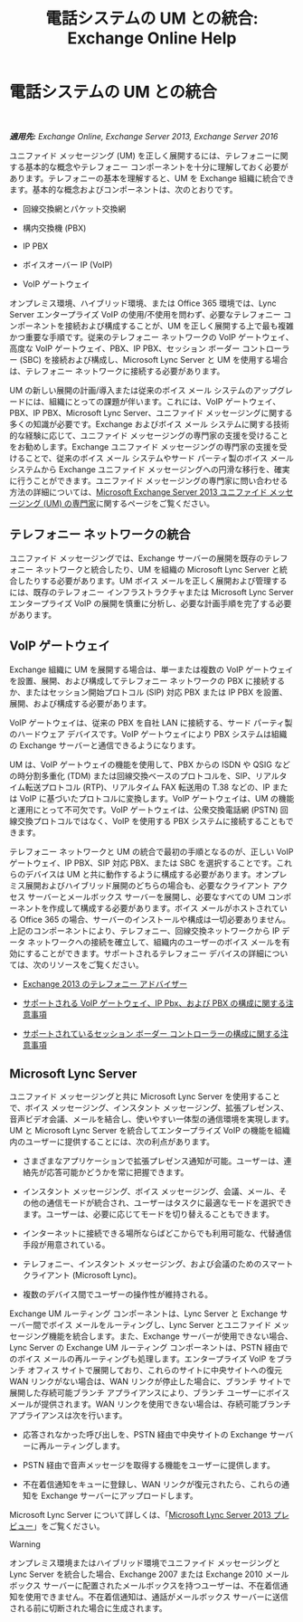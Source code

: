 ﻿---
title: '電話システムの UM との統合: Exchange Online Help'
TOCTitle: 電話システムの UM との統合
ms:assetid: b8790117-b040-4c84-9d34-005c75088e76
ms:mtpsurl: https://technet.microsoft.com/ja-jp/library/JJ673558(v=EXCHG.150)
ms:contentKeyID: 50555861
ms.date: 05/22/2018
mtps_version: v=EXCHG.150
ms.translationtype: HT
---

# 電話システムの UM との統合

 

_**適用先:** Exchange Online, Exchange Server 2013, Exchange Server 2016_

ユニファイド メッセージング (UM) を正しく展開するには、テレフォニーに関する基本的な概念やテレフォニー コンポーネントを十分に理解しておく必要があります。テレフォニーの基本を理解すると、UM を Exchange 組織に統合できます。基本的な概念およびコンポーネントは、次のとおりです。

  - 回線交換網とパケット交換網

  - 構内交換機 (PBX)

  - IP PBX

  - ボイスオーバー IP (VoIP)

  - VoIP ゲートウェイ

オンプレミス環境、ハイブリッド環境、または Office 365 環境では、Lync Server エンタープライズ VoIP の使用/不使用を問わず、必要なテレフォニー コンポーネントを接続および構成することが、UM を正しく展開する上で最も複雑かつ重要な手順です。従来のテレフォニー ネットワークの VoIP ゲートウェイ、高度な VoIP ゲートウェイ、PBX、IP PBX、セッション ボーダー コントローラー (SBC) を接続および構成し、Microsoft Lync Server と UM を使用する場合は、テレフォニー ネットワークに接続する必要があります。

UM の新しい展開の計画/導入または従来のボイス メール システムのアップグレードには、組織にとっての課題が伴います。これには、VoIP ゲートウェイ、PBX、IP PBX、Microsoft Lync Server、ユニファイド メッセージングに関する多くの知識が必要です。Exchange およびボイス メール システムに関する技術的な経験に応じて、ユニファイド メッセージングの専門家の支援を受けることをお勧めします。Exchange ユニファイド メッセージングの専門家の支援を受けることで、従来のボイス メール システムやサード パーティ製のボイス メール システムから Exchange ユニファイド メッセージングへの円滑な移行を、確実に行うことができます。ユニファイド メッセージングの専門家に問い合わせる方法の詳細については、[Microsoft Exchange Server 2013 ユニファイド メッセージング (UM) の専門家](http://go.microsoft.com/fwlink/p/?linkid=262708)に関するページをご覧ください。

## テレフォニー ネットワークの統合

ユニファイド メッセージングでは、Exchange サーバーの展開を既存のテレフォニー ネットワークと統合したり、UM を組織の Microsoft Lync Server と統合したりする必要があります。UM ボイス メールを正しく展開および管理するには、既存のテレフォニー インフラストラクチャまたは Microsoft Lync Server エンタープライズ VoIP の展開を慎重に分析し、必要な計画手順を完了する必要があります。

## VoIP ゲートウェイ

Exchange 組織に UM を展開する場合は、単一または複数の VoIP ゲートウェイを設置、展開、および構成してテレフォニー ネットワークの PBX に接続するか、またはセッション開始プロトコル (SIP) 対応 PBX または IP PBX を設置、展開、および構成する必要があります。

VoIP ゲートウェイは、従来の PBX を自社 LAN に接続する、サード パーティ製のハードウェア デバイスです。VoIP ゲートウェイにより PBX システムは組織の Exchange サーバーと通信できるようになります。

UM は、VoIP ゲートウェイの機能を使用して、PBX からの ISDN や QSIG などの時分割多重化 (TDM) または回線交換ベースのプロトコルを、SIP、リアルタイム転送プロトコル (RTP)、リアルタイム FAX 転送用の T.38 などの、IP または VoIP に基づいたプロトコルに変換します。VoIP ゲートウェイは、UM の機能と運用にとって不可欠です。VoIP ゲートウェイは、公衆交換電話網 (PSTN) 回線交換プロトコルではなく、VoIP を使用する PBX システムに接続することもできます。

テレフォニー ネットワークと UM の統合で最初の手順となるのが、正しい VoIP ゲートウェイ、IP PBX、SIP 対応 PBX、または SBC を選択することです。これらのデバイスは UM と共に動作するように構成する必要があります。オンプレミス展開およびハイブリッド展開のどちらの場合も、必要なクライアント アクセス サーバーとメールボックス サーバーを展開し、必要なすべての UM コンポーネントを作成して構成する必要があります。ボイス メールがホストされている Office 365 の場合、サーバーのインストールや構成は一切必要ありません。上記のコンポーネントにより、テレフォニー、回線交換ネットワークから IP データ ネットワークへの接続を確立して、組織内のユーザーのボイス メールを有効にすることができます。サポートされるテレフォニー デバイスの詳細については、次のリソースをご覧ください。

  - [Exchange 2013 のテレフォニー アドバイザー](https://docs.microsoft.com/ja-jp/exchange/voice-mail-unified-messaging/telephone-system-integration-with-um/telephony-advisor-for-exchange-2013)

  - [サポートされる VoIP ゲートウェイ、IP Pbx、および PBX の構成に関する注意事項](https://docs.microsoft.com/ja-jp/exchange/voice-mail-unified-messaging/telephone-system-integration-with-um/configuration-notes-for-voip-gateways)

  - [サポートされているセッション ボーダー コントローラーの構成に関する注意事項](https://docs.microsoft.com/ja-jp/exchange/voice-mail-unified-messaging/telephone-system-integration-with-um/configuration-notes-for-session-border-controllers)

## Microsoft Lync Server

ユニファイド メッセージングと共に Microsoft Lync Server を使用することで、ボイス メッセージング、インスタント メッセージング、拡張プレゼンス、音声ビデオ会議、メールを結合し、使いやすい一体型の通信環境を実現します。UM と Microsoft Lync Server を統合してエンタープライズ VoIP の機能を組織内のユーザーに提供することには、次の利点があります。

  - さまざまなアプリケーションで拡張プレゼンス通知が可能。ユーザーは、連絡先が応答可能かどうかを常に把握できます。

  - インスタント メッセージング、ボイス メッセージング、会議、メール、その他の通信モードが統合され、ユーザーはタスクに最適なモードを選択できます。ユーザーは、必要に応じてモードを切り替えることもできます。

  - インターネットに接続できる場所ならばどこからでも利用可能な、代替通信手段が用意されている。

  - テレフォニー、インスタント メッセージング、および会議のためのスマート クライアント (Microsoft Lync)。

  - 複数のデバイス間でユーザーの操作性が維持される。

Exchange UM ルーティング コンポーネントは、Lync Server と Exchange サーバー間でボイス メールをルーティングし、Lync Server とユニファイド メッセージング機能を統合します。また、Exchange サーバーが使用できない場合、Lync Server の Exchange UM ルーティング コンポーネントは、PSTN 経由でのボイス メールの再ルーティングも処理します。エンタープライズ VoIP をブランチ オフィス サイトで展開しており、これらのサイトに中央サイトへの復元 WAN リンクがない場合は、WAN リンクが停止した場合に、ブランチ サイトで展開した存続可能ブランチ アプライアンスにより、ブランチ ユーザーにボイス メールが提供されます。WAN リンクを使用できない場合は、存続可能ブランチ アプライアンスは次を行います。

  - 応答されなかった呼び出しを、PSTN 経由で中央サイトの Exchange サーバーに再ルーティングします。

  - PSTN 経由で音声メッセージを取得する機能をユーザーに提供します。

  - 不在着信通知をキューに登録し、WAN リンクが復元されたら、これらの通知を Exchange サーバーにアップロードします。

Microsoft Lync Server について詳しくは、「[Microsoft Lync Server 2013 プレビュー](https://go.microsoft.com/fwlink/p/?linkid=265752)」をご覧ください。


> [!WARNING]
> オンプレミス環境またはハイブリッド環境でユニファイド メッセージングと Lync Server を統合した場合、Exchange 2007 または Exchange 2010 メールボックス サーバーに配置されたメールボックスを持つユーザーは、不在着信通知を使用できません。不在着信通知は、通話がメールボックス サーバーに送信される前に切断された場合に生成されます。


